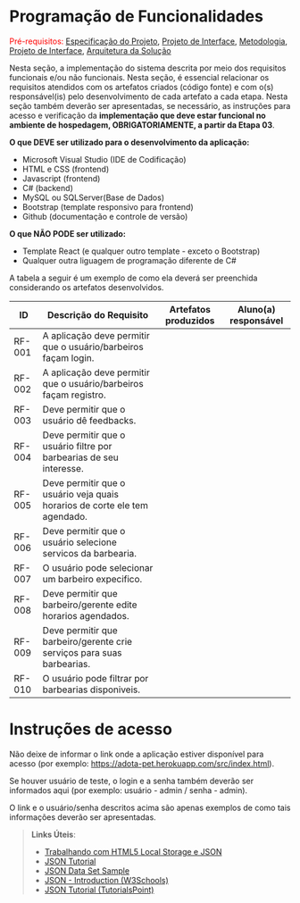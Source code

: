 # Programação de Funcionalidades

<span style="color:red">Pré-requisitos: <a href="2-Especificação do Projeto.md"> Especificação do Projeto</a></span>, <a href="3-Projeto de Interface.md"> Projeto de Interface</a>, <a href="4-Metodologia.md"> Metodologia</a>, <a href="3-Projeto de Interface.md"> Projeto de Interface</a>, <a href="5-Arquitetura da Solução.md"> Arquitetura da Solução</a>

Nesta seção, a implementação do sistema descrita por meio dos requisitos funcionais e/ou não funcionais. Nesta seção, é essencial relacionar os requisitos atendidos com os artefatos criados (código fonte) e com o(s) responsável(is) pelo desenvolvimento de cada artefato a cada etapa. Nesta seção também deverão ser apresentadas, se necessário, as instruções para acesso e verificação da **implementação que deve estar funcional no ambiente de hospedagem, OBRIGATORIAMENTE, a partir da Etapa 03**.

**O que DEVE ser utilizado para o desenvolvimento da aplicação:**
- Microsoft Visual Studio (IDE de Codificação)
- HTML e CSS (frontend)
- Javascript (frontend)
- C# (backend)
- MySQL ou SQLServer(Base de Dados)
- Bootstrap (template responsivo para frontend)
- Github (documentação e controle de versão)

**O que NÃO PODE ser utilizado:**
- Template React (e qualquer outro template - exceto o Bootstrap)
- Qualquer outra liguagem de programação diferente de C#

A tabela a seguir é um exemplo de como ela deverá ser preenchida considerando os artefatos desenvolvidos.

|ID    | Descrição do Requisito  | Artefatos produzidos | Aluno(a) responsável |
|------|-----------------------------------------|----|----|
|RF-001| A aplicação deve permitir que o usuário/barbeiros façam login. | |  |
|RF-002| A aplicação deve permitir que o usuário/barbeiros façam registro.    |  |  |
|RF-003| Deve permitir que o usuário dê feedbacks. |  |  |
|RF-004| Deve permitir que o usuário filtre por barbearias de seu interesse. |  |  |
|RF-005| Deve permitir que o usuário veja quais horarios de corte ele tem agendado. |  |  |
|RF-006| Deve permitir que o usuário selecione servicos da barbearia. |  |  |
|RF-007| O usuário pode selecionar um barbeiro expecifico.|  |  |
|RF-008| Deve permitir que barbeiro/gerente edite horarios agendados. |  |  |
|RF-009| Deve permitir que barbeiro/gerente crie serviços para suas barbearias.|  |  |
|RF-010| O usuário pode filtrar por barbearias disponiveis.|  |  |



# Instruções de acesso

Não deixe de informar o link onde a aplicação estiver disponível para acesso (por exemplo: https://adota-pet.herokuapp.com/src/index.html).

Se houver usuário de teste, o login e a senha também deverão ser informados aqui (por exemplo: usuário - admin / senha - admin).

O link e o usuário/senha descritos acima são apenas exemplos de como tais informações deverão ser apresentadas.

> **Links Úteis**:
>
> - [Trabalhando com HTML5 Local Storage e JSON](https://www.devmedia.com.br/trabalhando-com-html5-local-storage-e-json/29045)
> - [JSON Tutorial](https://www.w3resource.com/JSON)
> - [JSON Data Set Sample](https://opensource.adobe.com/Spry/samples/data_region/JSONDataSetSample.html)
> - [JSON - Introduction (W3Schools)](https://www.w3schools.com/js/js_json_intro.asp)
> - [JSON Tutorial (TutorialsPoint)](https://www.tutorialspoint.com/json/index.htm)
